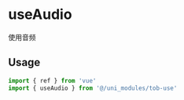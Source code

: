 # useAudio

使用音频

## Usage

```js
import { ref } from 'vue'
import { useAudio } from '@/uni_modules/tob-use'


```

